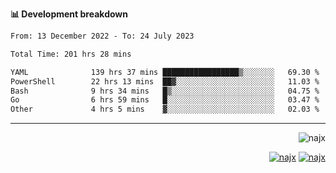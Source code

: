 <b>📊 Development breakdown</b>
<!--START_SECTION:waka-->

```txt
From: 13 December 2022 - To: 24 July 2023

Total Time: 201 hrs 28 mins

YAML              139 hrs 37 mins █████████████████▒░░░░░░░   69.30 %
PowerShell        22 hrs 13 mins  ██▓░░░░░░░░░░░░░░░░░░░░░░   11.03 %
Bash              9 hrs 34 mins   █▒░░░░░░░░░░░░░░░░░░░░░░░   04.75 %
Go                6 hrs 59 mins   █░░░░░░░░░░░░░░░░░░░░░░░░   03.47 %
Other             4 hrs 5 mins    ▓░░░░░░░░░░░░░░░░░░░░░░░░   02.03 %
```

<!--END_SECTION:waka-->
-----
<p align="right">
  <img src="https://komarev.com/ghpvc/?username=najx&label=GitHub%20Profile%20Views&color=yellow&style=flat" alt="najx" />
</p align="center">
<p align="right">
  <a href="https://www.linkedin.com/in/abdx"><img src="https://img.shields.io/badge/LinkedIn--_.svg?style=social&logo=linkedin" alt="najx"></a>
  <a href="https://stackoverflow.com/users/19588110/najim-abdelmoula"><img src="https://img.shields.io/badge/Stack Overflow--_.svg?style=social&logo=stackoverflow" alt="najx"></a>
</p align="center">
